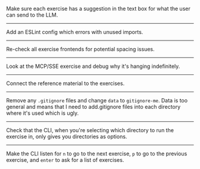 Make sure each exercise has a suggestion in the text box for what the user can send to the LLM.

---

Add an ESLint config which errors with unused imports.

---

Re-check all exercise frontends for potential spacing issues.

---

Look at the MCP/SSE exercise and debug why it's hanging indefinitely.

---

Connect the reference material to the exercises.

---

Remove any `.gitignore` files and change `data` to `gitignore-me`. Data is too general and means that I need to add.gitignore files into each directory where it's used which is ugly.

---

Check that the CLI, when you're selecting which directory to run the exercise in, only gives you directories as options.

---

Make the CLI listen for `n` to go to the next exercise, `p` to go to the previous exercise, and `enter` to ask for a list of exercises.
